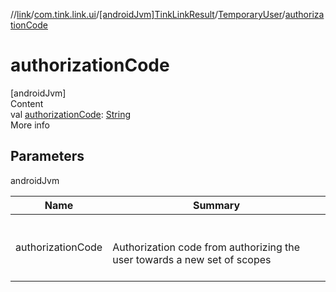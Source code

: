 //[link](../../../index.md)/[com.tink.link.ui](../../index.md)/[[androidJvm]TinkLinkResult](../index.md)/[TemporaryUser](index.md)/[authorizationCode](authorization-code.md)



# authorizationCode  
[androidJvm]  
Content  
val [authorizationCode](authorization-code.md): [String](https://kotlinlang.org/api/latest/jvm/stdlib/kotlin/-string/index.html)  
More info  


## Parameters  
  
androidJvm  
  
|  Name|  Summary| 
|---|---|
| <a name="com.tink.link.ui/TinkLinkResult.TemporaryUser/authorizationCode/#/PointingToDeclaration/"></a>authorizationCode| <a name="com.tink.link.ui/TinkLinkResult.TemporaryUser/authorizationCode/#/PointingToDeclaration/"></a><br><br>Authorization code from authorizing the user towards a new set of scopes<br><br>
  
  



